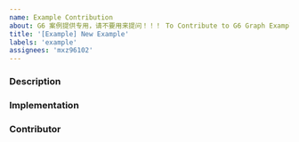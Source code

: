 ```yaml
---
name: Example Contribution
about: G6 案例提供专用，请不要用来提问！！！ To Contribute to G6 Graph Example, Do not use it for asking question
title: '[Example] New Example'
labels: 'example'
assignees: 'mxz96102'
---
```


<!-- G6 案例提供专用，请不要用来提问！！！ To Contribute to G6 Graph Example, Do not use it for asking question -->
<!-- G6 案例提供专用，请不要用来提问！！！ To Contribute to G6 Graph Example, Do not use it for asking question -->
<!-- G6 案例提供专用，请不要用来提问！！！ To Contribute to G6 Graph Example, Do not use it for asking question -->

### Description

<!-- description of what this example used for.  -->
<!-- 描述一下这个例子是干什么的  -->

### Implementation

<!-- Code implementation that can run  -->
<!-- 可以实际运行的示例  -->

### Contributor

<!-- Contributor of this example, -->
<!-- 这个例子的贡献人，一般是issue发出者 -->
